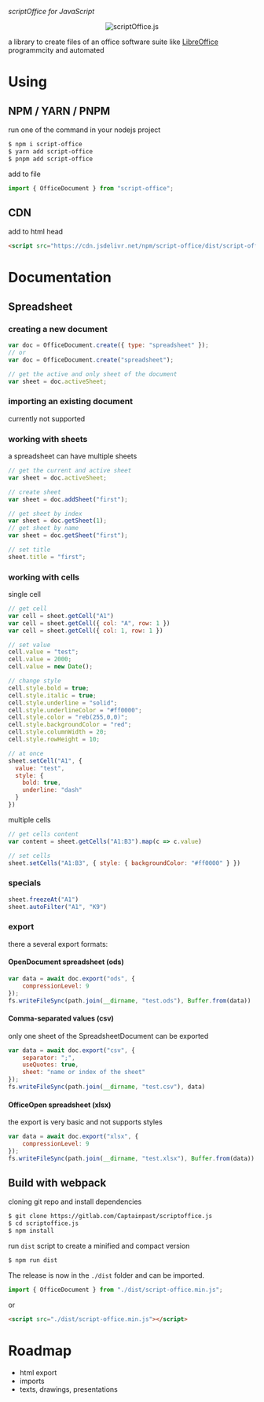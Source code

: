 _scriptOffice for JavaScript_

<div align="center">
  <img src="https://gitlab.com/Captainpast/scriptoffice.js/-/raw/main/logo.svg" alt="scriptOffice.js">
</div>

a library to create files of an office software suite like [LibreOffice](https://www.libreoffice.org/) programmcity and automated

# Using

## NPM / YARN / PNPM
run one of the command in your nodejs project
```bash
$ npm i script-office
$ yarn add script-office
$ pnpm add script-office
```
add to file
```js
import { OfficeDocument } from "script-office";
```

## CDN
add to html head
```html
<script src="https://cdn.jsdelivr.net/npm/script-office/dist/script-office.min.js"></script>
```

# Documentation

## Spreadsheet

### creating a new document

```js
var doc = OfficeDocument.create({ type: "spreadsheet" });
// or
var doc = OfficeDocument.create("spreadsheet");

// get the active and only sheet of the document
var sheet = doc.activeSheet;
```

### importing an existing document
currently not supported

### working with sheets
a spreadsheet can have multiple sheets
``` js
// get the current and active sheet
var sheet = doc.activeSheet;

// create sheet
var sheet = doc.addSheet("first");

// get sheet by index
var sheet = doc.getSheet(1);
// get sheet by name 
var sheet = doc.getSheet("first");

// set title
sheet.title = "first";
```

### working with cells
single cell
```js
// get cell
var cell = sheet.getCell("A1")
var cell = sheet.getCell({ col: "A", row: 1 })
var cell = sheet.getCell({ col: 1, row: 1 })

// set value
cell.value = "test";
cell.value = 2000;
cell.value = new Date();

// change style
cell.style.bold = true;
cell.style.italic = true;
cell.style.underline = "solid";
cell.style.underlineColor = "#ff0000";
cell.style.color = "reb(255,0,0)";
cell.style.backgroundColor = "red";
cell.style.columnWidth = 20;
cell.style.rowHeight = 10;

// at once
sheet.setCell("A1", {
  value: "test",
  style: {
    bold: true,
    underline: "dash"
  }
})
```
multiple cells
```js
// get cells content
var content = sheet.getCells("A1:B3").map(c => c.value)

// set cells
sheet.setCells("A1:B3", { style: { backgroundColor: "#ff0000" } })
```

### specials
```js
sheet.freezeAt("A1")
sheet.autoFilter("A1", "K9")
```

### export
there a several export formats:

#### OpenDocument spreadsheet (ods)
```js
var data = await doc.export("ods", {
    compressionLevel: 9
});
fs.writeFileSync(path.join(__dirname, "test.ods"), Buffer.from(data))
```

#### Comma-separated values (csv)
only one sheet of the SpreadsheetDocument can be exported
```js
var data = await doc.export("csv", {
    separator: ";",
    useQuotes: true,
    sheet: "name or index of the sheet"
});
fs.writeFileSync(path.join(__dirname, "test.csv"), data)
```

#### OfficeOpen spreadsheet (xlsx)
the export is very basic and not supports styles
```js
var data = await doc.export("xlsx", {
    compressionLevel: 9
});
fs.writeFileSync(path.join(__dirname, "test.xlsx"), Buffer.from(data))
```


## Build with webpack

cloning git repo and install dependencies
```bash
$ git clone https://gitlab.com/Captainpast/scriptoffice.js
$ cd scriptoffice.js
$ npm install
```

run `dist` script to create a minified and compact version
```bash
$ npm run dist
```
The release is now in the `./dist` folder and can be imported.

```js
import { OfficeDocument } from "./dist/script-office.min.js";
```
or
```html
<script src="./dist/script-office.min.js"></script>
```

# Roadmap
- html export
- imports
- texts, drawings, presentations